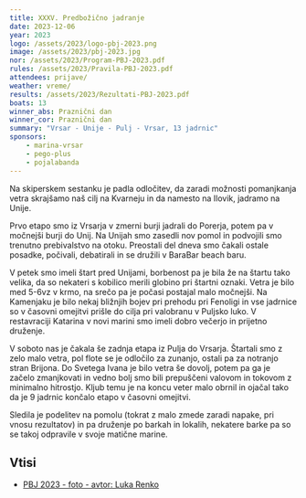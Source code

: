 ```yaml
---
title: XXXV. Predbožično jadranje
date: 2023-12-06
year: 2023
logo: /assets/2023/logo-pbj-2023.png
image: /assets/2023/pbj-2023.jpg
nor: /assets/2023/Program-PBJ-2023.pdf
rules: /assets/2023/Pravila-PBJ-2023.pdf
attendees: prijave/
weather: vreme/
results: /assets/2023/Rezultati-PBJ-2023.pdf
boats: 13
winner_abs: Praznični dan
winner_cor: Praznični dan
summary: "Vrsar - Unije - Pulj - Vrsar, 13 jadrnic"
sponsors:
    - marina-vrsar
    - pego-plus
    - pojalabanda
---
```


Na skiperskem sestanku je padla odločitev, da zaradi možnosti pomanjkanja vetra skrajšamo naš cilj na Kvarneju in da namesto na Ilovik, jadramo na Unije.

Prvo etapo smo iz Vrsarja v zmerni burji jadrali do Porerja, potem pa v močnejši burji do Unij. Na Unijah smo zasedli nov pomol in podvojili smo trenutno prebivalstvo na otoku. Preostali del dneva smo čakali ostale posadke, počivali, debatirali in se družili v BaraBar beach baru.

V petek smo imeli štart pred Unijami, borbenost pa je bila že na štartu tako velika, da so nekateri s kobilico merili globino pri štartni oznaki. Vetra je bilo med 5-6vz v krmo, na srečo pa je počasi postajal malo močnejši. Na Kamenjaku je bilo nekaj bližnjih bojev pri prehodu pri Fenoligi in vse jadrnice so v časovni omejitvi prišle do cilja pri valobranu v Puljsko luko. V restavraciji Katarina v novi marini smo imeli dobro večerjo in prijetno druženje.

V soboto nas je čakala še zadnja etapa iz Pulja do Vrsarja. Štartali smo z zelo malo vetra, pol flote se je odločilo za zunanjo, ostali pa za notranjo stran Brijona. Do Svetega Ivana je bilo vetra še dovolj, potem pa ga je začelo zmanjkovati in vedno bolj smo bili prepuščeni valovom in tokovom z minimalno hitrostjo. Kljub temu je na koncu veter malo obrnil in ojačal tako da je 9 jadrnic končalo etapo v časovni omejitvi.

Sledila je podelitev na pomolu (tokrat z malo zmede zaradi napake, pri vnosu rezultatov) in pa druženje po barkah in lokalih, nekatere barke pa so se takoj odpravile v svoje matične marine.

## Vtisi
 - [PBJ 2023 - foto - avtor: Luka Renko](https://photos.app.goo.gl/n5uK15X4xbmQewqg6)
